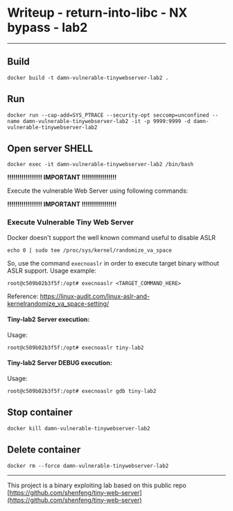 # Writeup - return-into-libc - NX bypass - lab2

___

## Build

```
docker build -t damn-vulnerable-tinywebserver-lab2 .
```

## Run
```
docker run --cap-add=SYS_PTRACE --security-opt seccomp=unconfined --name damn-vulnerable-tinywebserver-lab2 -it -p 9999:9999 -d damn-vulnerable-tinywebserver-lab2 

```
## Open server SHELL
```
docker exec -it damn-vulnerable-tinywebserver-lab2 /bin/bash
```

**!!!!!!!!!!!!!!!!! IMPORTANT !!!!!!!!!!!!!!!!!**

Execute the vulnerable Web Server using following commands:

**!!!!!!!!!!!!!!!!! IMPORTANT !!!!!!!!!!!!!!!!!**

### Execute Vulnerable Tiny Web Server
Docker doesn't support the well known command useful to disable ASLR
```
echo 0 | sudo tee /proc/sys/kernel/randomize_va_space
```
So, use the command `execnoaslr` in order to execute target binary without ASLR support.
Usage example:
```
root@c509b02b3f5f:/opt# execnoaslr <TARGET_COMMAND_HERE>
```
Reference: https://linux-audit.com/linux-aslr-and-kernelrandomize_va_space-setting/

#### Tiny-lab2 Server execution:
Usage:
```
root@c509b02b3f5f:/opt# execnoaslr tiny-lab2
```
#### Tiny-lab2 Server DEBUG execution:
Usage:
```
root@c509b02b3f5f:/opt# execnoaslr gdb tiny-lab2
```

## Stop container
```
docker kill damn-vulnerable-tinywebserver-lab2   
```

## Delete container
```
docker rm --force damn-vulnerable-tinywebserver-lab2   
```

___
This project is a binary exploiting lab based on this public repo [https://github.com/shenfeng/tiny-web-server](https://github.com/shenfeng/tiny-web-server)

